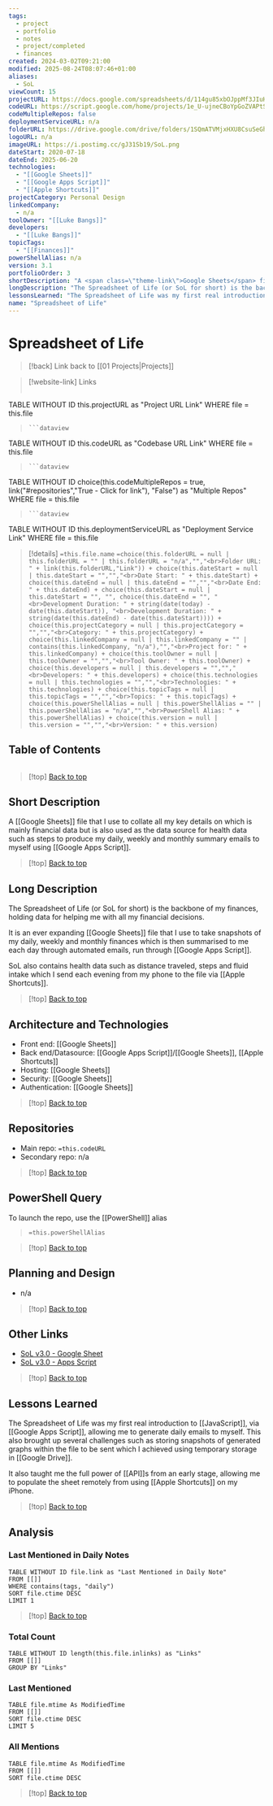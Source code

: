 ```yaml
---
tags:
  - project
  - portfolio
  - notes
  - project/completed
  - finances
created: 2024-03-02T09:21:00
modified: 2025-08-24T08:07:46+01:00
aliases:
  - SoL
viewCount: 15
projectURL: https://docs.google.com/spreadsheets/d/114gu85xbOJppMf3JIuHzoWIVsWAcy3ALmdv0owwyCQ0/edit?usp=sharing
codeURL: https://script.google.com/home/projects/1e_U-ujneCBoYpGoZVAPtSYR9wI2StLhy4gLbL6t946wAJVTjDdAhn9xs/edit
codeMultipleRepos: false
deploymentServiceURL: n/a
folderURL: https://drive.google.com/drive/folders/1SQmATVMjxHXU8CsuSeGh_3suXXTxC_Nf?usp=drive_link
logoURL: n/a
imageURL: https://i.postimg.cc/gJ31Sb19/SoL.png
dateStart: 2020-07-18
dateEnd: 2025-06-20
technologies:
  - "[[Google Sheets]]"
  - "[[Google Apps Script]]"
  - "[[Apple Shortcuts]]"
projectCategory: Personal Design
linkedCompany:
  - n/a
toolOwner: "[[Luke Bangs]]"
developers:
  - "[[Luke Bangs]]"
topicTags:
  - "[[Finances]]"
powerShellAlias: n/a
version: 3.1
portfolioOrder: 3
shortDescription: "A <span class=\"theme-link\">Google Sheets</span> file that I use to collate all my key details on which is mainly financial data but is also used as the data source for health data such as steps to produce my daily, weekly and monthly summary emails to myself using <span class=\"theme-link\">Google Apps Script</span>."
longDescription: "The Spreadsheet of Life (or SoL for short) is the backbone of my finances, holding data for helping me with all my financial decisions.<br><br>It is an ever expanding <span class=\"theme-link\">Google Sheets</span> file that I use to take snapshots of my daily, weekly and monthly finances which is then summarised to me each day through automated emails, run through <span class=\"theme-link\">Google Apps Script</span>.<br><br>SoL also contains health data such as distance traveled, steps and fluid intake which I send each evening from my phone to the file via <span class=\"theme-link\">Apple Shortcuts</span>."
lessonsLearned: "The Spreadsheet of Life was my first real introduction to <span class=\"theme-link\">JavaScript</span>, via <span class=\"theme-link\">Google Apps Script</span>, allowing me to generate daily emails to myself. This also brought up several challenges such as storing snapshots of generated graphs within the file to be sent which I achieved using temporary storage in <span class=\"theme-link\">Google Drive</span>.<br><br>It also taught me the full power of <span class=\"theme-link\">API</span>s from an early stage, allowing me to populate the sheet remotely from using <span class=\"theme-link\">Apple Shortcuts</span> on my iPhone."
name: "Spreadsheet of Life"
---
```

# Spreadsheet of Life

> [!back] Link back to [[01 Projects|Projects]]

>[!website-link] Links
> ```dataview
TABLE WITHOUT ID this.projectURL as "Project URL Link"
WHERE file = this.file
>```
>```dataview
TABLE WITHOUT ID this.codeURL as "Codebase URL Link"
WHERE file = this.file
>```
>```dataview
TABLE WITHOUT ID choice(this.codeMultipleRepos = true, link("#repositories","True - Click for link"), "False") as "Multiple Repos"
WHERE file = this.file
>```
>```dataview
TABLE WITHOUT ID this.deploymentServiceURL as "Deployment Service Link"
WHERE file = this.file

>[!details]  `=this.file.name`
>`=choice(this.folderURL = null | this.folderURL = "" | this.folderURL = "n/a","","<br>Folder URL: " + link(this.folderURL,"Link")) + choice(this.dateStart = null | this.dateStart = "","","<br>Date Start: " + this.dateStart) + choice(this.dateEnd = null | this.dateEnd = "","","<br>Date End: " + this.dateEnd) + choice(this.dateStart = null | this.dateStart = "", "", choice(this.dateEnd = "", "<br>Development Duration: " + string(date(today) - date(this.dateStart)), "<br>Development Duration: " + string(date(this.dateEnd) - date(this.dateStart)))) + choice(this.projectCategory = null | this.projectCategory = "","","<br>Category: " + this.projectCategory) + choice(this.linkedCompany = null | this.linkedCompany = "" | contains(this.linkedCompany, "n/a"),"","<br>Project for: " + this.linkedCompany) + choice(this.toolOwner = null | this.toolOwner = "","","<br>Tool Owner: " + this.toolOwner) + choice(this.developers = null | this.developers = "","","<br>Developers: " + this.developers) + choice(this.technologies = null | this.technologies = "","","<br>Technologies: " + this.technologies) + choice(this.topicTags = null | this.topicTags = "","","<br>Topics: " + this.topicTags) + choice(this.powerShellAlias = null | this.powerShellAlias = "" | this.powerShellAlias = "n/a","","<br>PowerShell Alias: " + this.powerShellAlias) + choice(this.version = null | this.version = "","","<br>Version: " + this.version)`

## Table of Contents

```table-of-contents
```

>[!top] [Back to top](#Table%20of%20Contents)

## Short Description

A [[Google Sheets]] file that I use to collate all my key details on which is mainly financial data but is also used as the data source for health data such as steps to produce my daily, weekly and monthly summary emails to myself using [[Google Apps Script]].

>[!top] [Back to top](#Table%20of%20Contents)

## Long Description

The Spreadsheet of Life (or SoL for short) is the backbone of my finances, holding data for helping me with all my financial decisions.

It is an ever expanding [[Google Sheets]] file that I use to take snapshots of my daily, weekly and monthly finances which is then summarised to me each day through automated emails, run through [[Google Apps Script]].

SoL also contains health data such as distance traveled, steps and fluid intake which I send each evening from my phone to the file via [[Apple Shortcuts]].

>[!top] [Back to top](#Table%20of%20Contents)

## Architecture and Technologies

- Front end: [[Google Sheets]]
- Back end/Datasource: [[Google Apps Script]]/[[Google Sheets]], [[Apple Shortcuts]]
- Hosting: [[Google Sheets]]
- Security: [[Google Sheets]]
- Authentication: [[Google Sheets]]

>[!top] [Back to top](#Table%20of%20Contents)

## Repositories

- Main repo: `=this.codeURL`
- Secondary repo: n/a

>[!top] [Back to top](#Table%20of%20Contents)

## PowerShell Query

To launch the repo, use the [[PowerShell]] alias 

> `=this.powerShellAlias`

>[!top] [Back to top](#Table%20of%20Contents)

## Planning and Design

- n/a

>[!top] [Back to top](#Table%20of%20Contents)

## Other Links

- [SoL v3.0 - Google Sheet](https://docs.google.com/spreadsheets/d/114gu85xbOJppMf3JIuHzoWIVsWAcy3ALmdv0owwyCQ0/edit?usp=sharing)
- [SoL v3.0 - Apps Script](https://script.google.com/home/projects/1e_U-ujneCBoYpGoZVAPtSYR9wI2StLhy4gLbL6t946wAJVTjDdAhn9xs/edit)

>[!top] [Back to top](#Table%20of%20Contents)

## Lessons Learned

The Spreadsheet of Life was my first real introduction to [[JavaScript]], via [[Google Apps Script]], allowing me to generate daily emails to myself. This also brought up several challenges such as storing snapshots of generated graphs within the file to be sent which I achieved using temporary storage in [[Google Drive]].

It also taught me the full power of [[API]]s from an early stage, allowing me to populate the sheet remotely from using [[Apple Shortcuts]] on my iPhone.

>[!top] [Back to top](#Table%20of%20Contents)

## Analysis

### Last Mentioned in Daily Notes

```dataview
TABLE WITHOUT ID file.link as "Last Mentioned in Daily Note"
FROM [[]]
WHERE contains(tags, "daily")
SORT file.ctime DESC
LIMIT 1
```

>[!top] [Back to top](#Table%20of%20Contents)

### Total Count

```dataview
TABLE WITHOUT ID length(this.file.inlinks) as "Links"
FROM [[]]
GROUP BY "Links"
```

### Last Mentioned

```dataview
TABLE file.mtime As ModifiedTime
FROM [[]]
SORT file.ctime DESC
LIMIT 5
```

### All Mentions

```dataview
TABLE file.mtime As ModifiedTime
FROM [[]]
SORT file.ctime DESC
```

>[!top] [Back to top](#Table%20of%20Contents)